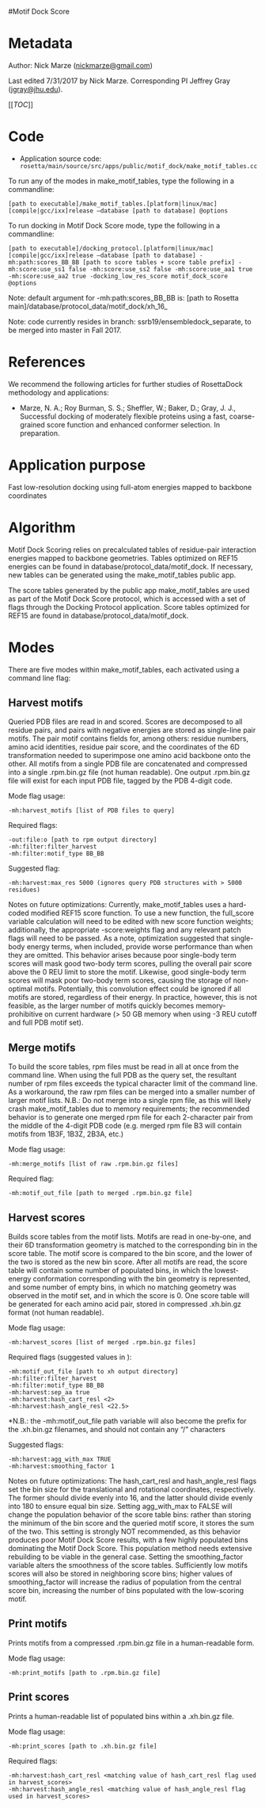 #Motif Dock Score

Metadata
========

Author: Nick Marze (nickmarze@gmail.com)

Last edited 7/31/2017 by Nick Marze. Corresponding PI Jeffrey Gray (jgray@jhu.edu).

[[_TOC_]]

Code
====

-   Application source code: `        rosetta/main/source/src/apps/public/motif_dock/make_motif_tables.cc       `

To run any of the modes in make_motif_tables, type the following in a commandline:

```
[path to executable]/make_motif_tables.[platform|linux/mac][compile|gcc/ixx]release –database [path to database] @options
```

To run docking in Motif Dock Score mode, type the following in a commandline:

```
[path to executable]/docking_protocol.[platform|linux/mac][compile|gcc/ixx]release –database [path to database] -mh:path:scores_BB_BB [path to score tables + score table prefix] -mh:score:use_ss1 false -mh:score:use_ss2 false -mh:score:use_aa1 true -mh:score:use_aa2 true -docking_low_res_score motif_dock_score @options
```

Note: default argument for -mh:path:scores_BB_BB is: [path to Rosetta main]/database/protocol_data/motif_dock/xh_16_

Note: code currently resides in branch: ssrb19/ensembledock_separate, to be merged into master in Fall 2017.

References
==========

We recommend the following articles for further studies of RosettaDock methodology and applications:

-   Marze, N. A.; Roy Burman, S. S.; Sheffler, W.; Baker, D.; Gray, J. J., Successful docking of moderately flexible proteins using a fast, coarse-grained score function and enhanced conformer selection. In preparation.

Application purpose
===========================================

Fast low-resolution docking using full-atom energies mapped to backbone coordinates

Algorithm
=========

Motif Dock Scoring relies on precalculated tables of residue-pair interaction energies mapped to backbone geometries. Tables optimized on REF15 energies can be found in database/protocol_data/motif_dock. If necessary, new tables can be generated using the make_motif_tables public app.

The score tables generated by the public app make_motif_tables are used as part of the Motif Dock Score protocol, which is accessed with a set of flags through the Docking Protocol application. Score tables optimized for REF15 are found in database/protocol_data/motif_dock.

Modes
=====

There are five modes within make_motif_tables, each activated using a command line flag:

Harvest motifs
--------------

Queried PDB files are read in and scored. Scores are decomposed to all residue pairs, and pairs with negative energies are stored as single-line pair motifs. The pair motif contains fields for, among others: residue numbers, amino acid identities, residue pair score, and the coordinates of the 6D transformation needed to superimpose one amino acid backbone onto the other. All motifs from a single PDB file are concatenated and compressed into a single .rpm.bin.gz file (not human readable). One output .rpm.bin.gz file will exist for each input PDB file, tagged by the PDB 4-digit code.

Mode flag usage:
```
-mh:harvest_motifs [list of PDB files to query]
```

Required flags:
```
-out:file:o [path to rpm output directory]
-mh:filter:filter_harvest
-mh:filter:motif_type BB_BB
```

Suggested flag:
```
-mh:harvest:max_res 5000 (ignores query PDB structures with > 5000 residues)
```

Notes on future optimizations:
Currently, make_motif_tables uses a hard-coded modified REF15 score function. To use a new function, the full_score variable calculation will need to be edited with new score function weights; additionally, the appropriate -score:weights flag and any relevant patch flags will need to be passed. As a note, optimization suggested that single-body energy terms, when included, provide worse performance than when they are omitted. This behavior arises because poor single-body term scores will mask good two-body term scores, pulling the overall pair score above the 0 REU limit to store the motif. Likewise, good single-body term scores will mask poor two-body term scores, causing the storage of non-optimal motifs. Potentially, this convolution effect could be ignored if all motifs are stored, regardless of their energy. In practice, however, this is not feasible, as the larger number of motifs quickly becomes memory-prohibitive on current hardware (> 50 GB memory when using -3 REU cutoff and full PDB motif set).

Merge motifs
------------

To build the score tables, rpm files must be read in all at once from the command line. When using the full PDB as the query set, the resultant number of rpm files exceeds the typical character limit of the command line. As a workaround, the raw rpm files can be merged into a smaller number of larger motif lists. N.B.: Do not merge into a single rpm file, as this will likely crash make_motif_tables due to memory requirements; the recommended behavior is to generate one merged rpm file for each 2-character pair from the middle of the 4-digit PDB code (e.g. merged rpm file B3 will contain motifs from 1B3F, 1B3Z, 2B3A, etc.)

Mode flag usage:
```
-mh:merge_motifs [list of raw .rpm.bin.gz files]
```

Required flag:
```
-mh:motif_out_file [path to merged .rpm.bin.gz file]
```

Harvest scores
--------------

Builds score tables from the motif lists. Motifs are read in one-by-one, and their 6D transformation geometry is matched to the corresponding bin in the score table. The motif score is compared to the bin score, and the lower of the two is stored as the new bin score. After all motifs are read, the score table will contain some number of populated bins, in which the lowest-energy conformation corresponding with the bin geometry is represented, and some number of empty bins, in which no matching geometry was observed in the motif set, and in which the score is 0. One score table will be generated for each amino acid pair, stored in compressed .xh.bin.gz format (not human readable).

Mode flag usage:
```
-mh:harvest_scores [list of merged .rpm.bin.gz files]
```

Required flags (suggested values in <triangle brackets>):
```
-mh:motif_out_file [path to xh output directory]
-mh:filter:filter_harvest
-mh:filter:motif_type BB_BB
-mh:harvest:sep_aa true
-mh:harvest:hash_cart_resl <2>
-mh:harvest:hash_angle_resl <22.5>
```

*N.B.: the -mh:motif_out_file path variable will also become the prefix for the .xh.bin.gz filenames, and should not contain any “/” characters

Suggested flags:
```
-mh:harvest:agg_with_max TRUE
-mh:harvest:smoothing_factor 1
```

Notes on future optimizations:
The hash_cart_resl and hash_angle_resl flags set the bin size for the translational and rotational coordinates, respectively. The former should divide evenly into 16, and the latter should divide evenly into 180 to ensure equal bin size. Setting agg_with_max to FALSE will change the population behavior of the score table bins: rather than storing the minimum of the bin score and the queried motif score, it stores the sum of the two. This setting is strongly NOT recommended, as this behavior produces poor Motif Dock Score results, with a few highly populated bins dominating the Motif Dock Score. This population method needs extensive rebuilding to be viable in the general case. Setting the smoothing_factor variable alters the smoothness of the score tables. Sufficiently low motifs scores will also be stored in neighboring score bins; higher values of smoothing_factor will increase the radius of population from the central score bin, increasing the number of bins populated with the low-scoring motif.

Print motifs
------------

Prints motifs from a compressed .rpm.bin.gz file in a human-readable form.

Mode flag usage:
```
-mh:print_motifs [path to .rpm.bin.gz file]
```

Print scores
------------

Prints a human-readable list of populated bins within a .xh.bin.gz file.

Mode flag usage:
```
-mh:print_scores [path to .xh.bin.gz file]
```

Required flags:
```
-mh:harvest:hash_cart_resl <matching value of hash_cart_resl flag used in harvest_scores>
-mh:harvest:hash_angle_resl <matching value of hash_angle_resl flag used in harvest_scores>
```